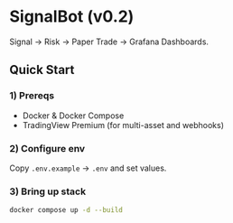 # SignalBot (v0.2)


Signal → Risk → Paper Trade → Grafana Dashboards.


## Quick Start


### 1) Prereqs
- Docker & Docker Compose
- TradingView Premium (for multi-asset and webhooks)


### 2) Configure env
Copy `.env.example` → `.env` and set values.


### 3) Bring up stack
```bash
docker compose up -d --build